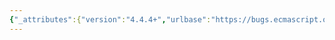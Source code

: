 ```yaml
---
{"_attributes":{"version":"4.4.4+","urlbase":"https://bugs.ecmascript.org/","maintainer":"dherman@mozilla.com"},"bug":{"bug_id":3701,"creation_ts":"2015-01-31 06:50:00 -0800","short_desc":"19.1.3.3 Object.prototype.isPrototypeOf: Use Type function to discriminate parameter value","delta_ts":"2015-02-02 18:38:58 -0800","product":"Draft for 6th Edition","component":"editorial issue","version":"Rev 31: January 15, 2015 Draft","rep_platform":"All","op_sys":"All","bug_status":"RESOLVED","resolution":"FIXED","priority":"Normal","bug_severity":"normal","everconfirmed":true,"reporter":{"uid":"andrebargull","name":"André Bargull"},"assigned_to":{"uid":"allen","name":"Allen Wirfs-Brock"},"long_desc":[{"commentid":11774,"comment_count":0,"who":{"uid":"andrebargull","name":"André Bargull"},"bug_when":"2015-01-31 06:50:59 -0800","thetext":"19.1.3.3 Object.prototype.isPrototypeOf ( V )\n\nChange step 1 to:\n---\nIf Type(V) is not Object, return false.\n---"},{"commentid":11801,"comment_count":1,"who":{"uid":"allen","name":"Allen Wirfs-Brock"},"bug_when":"2015-01-31 13:20:23 -0800","thetext":"fixed in rev32 editor's draft"},{"commentid":11994,"comment_count":2,"who":{"uid":"allen","name":"Allen Wirfs-Brock"},"bug_when":"2015-02-02 18:38:58 -0800","thetext":"fixed in rev32 draft"}]}}
---
```

